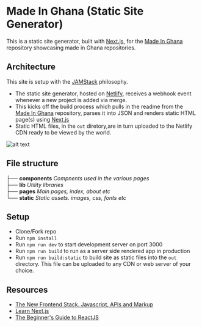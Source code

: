 # Made In Ghana (Static Site Generator)

This is a static site generator, built with [Next.js](https://github.com/zeit/next.js), for the [Made In Ghana](https://github.com/devcongress/made-in-ghana) repository showcasing made in Ghana repositories.

## Architecture
This site is setup with the [JAMStack](https://jamstack.org) philosophy.

- The static site generator, hosted on [Netlify](https://www.netlify.com/), receives a webhook event whenever a new project is added via merge.
- This kicks off the build process which pulls in the readme from the [Made In Ghana](https://github.com/devcongress/made-in-ghana) repository, parses it into JSON and renders static HTML page(s) using [Next.js](https://github.com/zeit/next.js)
- Static HTML files, in the `out` diretory,are in turn uploaded to the Netlify CDN ready to be viewed by the world.

![alt text](http://oi64.tinypic.com/t6dnw8.jpg)

## File structure
├── **components**  *Compnents used in the various pages* <br>
├── **lib**  *Utility libraries* <br>
├── **pages** *Main pages, index, about etc* <br>
└── **static** *Static assets. images, css, fonts etc*


## Setup
- Clone/Fork repo
- Run `npm install`
- Run `npm run dev` to start development server on port 3000
- Run `npm run build` to run as a server side rendered app in production
- Run `npm run build:static` to build site as static files into the `out` directory. This file can be uploaded to any CDN or web server of your choice.

## Resources
- [The New Frontend Stack. Javascript, APIs and Markup](https://vimeo.com/163522126)
- [Learn Next.js](https://learnnextjs.com/)
- [The Beginner's Guide to ReactJS](https://egghead.io/courses/the-beginner-s-guide-to-reactjs)
